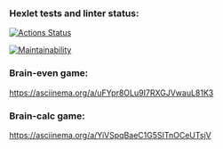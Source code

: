 ### Hexlet tests and linter status:
[![Actions Status](https://github.com/Maxcosanostra/python-project-49/actions/workflows/hexlet-check.yml/badge.svg)](https://github.com/Maxcosanostra/python-project-49/actions)

[![Maintainability](https://api.codeclimate.com/v1/badges/257c76ddd04f78a6949f/maintainability)](https://codeclimate.com/github/Maxcosanostra/python-project-49/maintainability)

### Brain-even game:
https://asciinema.org/a/uFYpr8OLu9I7RXGJVwauL81K3

### Brain-calc game:
https://asciinema.org/a/YiVSpqBaeC1G5SITnOCeUTsjV

